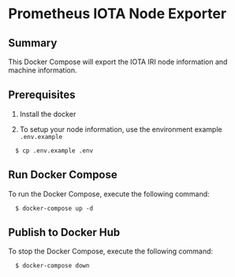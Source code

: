 # Prometheus IOTA Node Exporter

## Summary

This Docker Compose will export the IOTA IRI node information and
machine information.

## Prerequisites

1. Install the docker

2. To setup your node information, use the environment example `.env.example`

```
  $ cp .env.example .env
```

## Run Docker Compose

To run the Docker Compose, execute the following command:

```
  $ docker-compose up -d
```

## Publish to Docker Hub

To stop the Docker Compose, execute the following command:

```
  $ docker-compose down
```